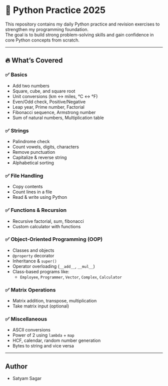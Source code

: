 # 🐍 Python Practice 2025

This repository contains my daily Python practice and revision exercises to strengthen my programming foundation.  
The goal is to build strong problem-solving skills and gain confidence in core Python concepts from scratch.

---

## 🔥 What’s Covered

### ✅ Basics

- Add two numbers
- Square, cube, and square root
- Unit conversions (km ↔ miles, °C ↔ °F)
- Even/Odd check, Positive/Negative
- Leap year, Prime number, Factorial
- Fibonacci sequence, Armstrong number
- Sum of natural numbers, Multiplication table

### ✅ Strings

- Palindrome check
- Count vowels, digits, characters
- Remove punctuation
- Capitalize & reverse string
- Alphabetical sorting

### ✅ File Handling

- Copy contents
- Count lines in a file
- Read & write using Python

### ✅ Functions & Recursion

- Recursive factorial, sum, fibonacci
- Custom calculator with functions

### ✅ Object-Oriented Programming (OOP)

- Classes and objects
- `@property` decorator
- Inheritance & `super()`
- Operator overloading (`__add__`, `__mul__`)
- Class-based programs like:
  - `Employee`, `Programmer`, `Vector`, `Complex`, `Calculator`

### ✅ Matrix Operations

- Matrix addition, transpose, multiplication
- Take matrix input (optional)

### ✅ Miscellaneous

- ASCII conversions
- Power of 2 using `lambda` + `map`
- HCF, calendar, random number generation
- Bytes to string and vice versa

---

## Author

- Satyam Sagar
